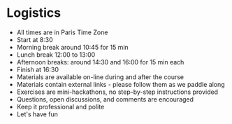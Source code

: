 # Logistics #

* All times are in Paris Time Zone
* Start at 8:30
* Morning break around 10:45 for 15 min
* Lunch break 12:00 to 13:00
* Afternoon breaks: around 14:30 and 16:00 for 15 min each 
* Finish at 16:30
* Materials are available on-line during and after the course
* Materials contain external links - please follow them as we paddle along
* Exercises are mini-hackathons, no step-by-step instructions provided
* Questions, open discussions, and comments are encouraged
* Keep it professional and polite
* Let's have fun